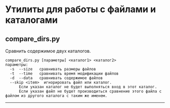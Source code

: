 # Утилиты для работы с файлами и каталогами
## compare_dirs.py
Сравнить содержимое двух каталогов.
```
compare_dirs.py [параметры] <каталог1> <каталог2>
параметры:
  -s  --size   сравнивать размеры файлов
  -t  --time   сравнивать время модификации файлов
  -d  --data   сравнивать содержимое файлов
  --skip <item>  игнорировать файл или каталог.
      Если указан каталог не будет выполняться вход в этот каталог.
      Если указан файл не будет производиться сравнение этого файла с файлом из другого каталога с таким же именем.
```

---
